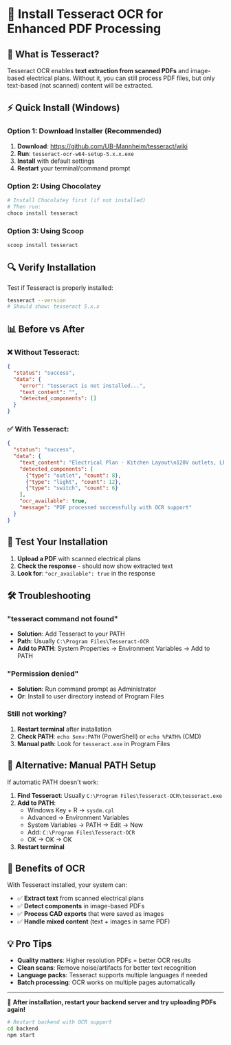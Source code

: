 # 🔧 Install Tesseract OCR for Enhanced PDF Processing

## 🎯 What is Tesseract?

Tesseract OCR enables **text extraction from scanned PDFs** and image-based electrical plans. Without it, you can still process PDF files, but only text-based (not scanned) content will be extracted.

## ⚡ Quick Install (Windows)

### Option 1: Download Installer (Recommended)
1. **Download**: https://github.com/UB-Mannheim/tesseract/wiki
2. **Run**: `tesseract-ocr-w64-setup-5.x.x.exe`
3. **Install** with default settings
4. **Restart** your terminal/command prompt

### Option 2: Using Chocolatey
```bash
# Install Chocolatey first (if not installed)
# Then run:
choco install tesseract
```

### Option 3: Using Scoop
```bash
scoop install tesseract
```

## 🔍 Verify Installation

Test if Tesseract is properly installed:
```bash
tesseract --version
# Should show: tesseract 5.x.x
```

## 📊 Before vs After

### ❌ Without Tesseract:
```json
{
  "status": "success", 
  "data": {
    "error": "tesseract is not installed...",
    "text_content": "",
    "detected_components": []
  }
}
```

### ✅ With Tesseract:
```json
{
  "status": "success",
  "data": {
    "text_content": "Electrical Plan - Kitchen Layout\n120V outlets, LED lights...",
    "detected_components": [
      {"type": "outlet", "count": 8},
      {"type": "light", "count": 12},
      {"type": "switch", "count": 6}
    ],
    "ocr_available": true,
    "message": "PDF processed successfully with OCR support"
  }
}
```

## 🚀 Test Your Installation

1. **Upload a PDF** with scanned electrical plans
2. **Check the response** - should now show extracted text
3. **Look for**: `"ocr_available": true` in the response

## 🛠️ Troubleshooting

### "tesseract command not found"
- **Solution**: Add Tesseract to your PATH
- **Path**: Usually `C:\Program Files\Tesseract-OCR`
- **Add to PATH**: System Properties → Environment Variables → Add to PATH

### "Permission denied"
- **Solution**: Run command prompt as Administrator
- **Or**: Install to user directory instead of Program Files

### Still not working?
1. **Restart terminal** after installation
2. **Check PATH**: `echo $env:PATH` (PowerShell) or `echo %PATH%` (CMD)
3. **Manual path**: Look for `tesseract.exe` in Program Files

## 📁 Alternative: Manual PATH Setup

If automatic PATH doesn't work:

1. **Find Tesseract**: Usually `C:\Program Files\Tesseract-OCR\tesseract.exe`
2. **Add to PATH**:
   - Windows Key + R → `sysdm.cpl`
   - Advanced → Environment Variables
   - System Variables → PATH → Edit → New
   - Add: `C:\Program Files\Tesseract-OCR`
   - OK → OK → OK
3. **Restart terminal**

## 🎯 Benefits of OCR

With Tesseract installed, your system can:
- ✅ **Extract text** from scanned electrical plans
- ✅ **Detect components** in image-based PDFs  
- ✅ **Process CAD exports** that were saved as images
- ✅ **Handle mixed content** (text + images in same PDF)

## 💡 Pro Tips

- **Quality matters**: Higher resolution PDFs = better OCR results
- **Clean scans**: Remove noise/artifacts for better text recognition
- **Language packs**: Tesseract supports multiple languages if needed
- **Batch processing**: OCR works on multiple pages automatically

---

🚀 **After installation, restart your backend server and try uploading PDFs again!**

```bash
# Restart backend with OCR support
cd backend
npm start
``` 